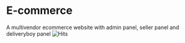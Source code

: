 # E-commerce
A multivendor ecommerce website with admin panel, seller panel and deliveryboy panel
![Hits](https://hitcounter.pythonanywhere.com/count/tag.svg?url=https://github.com/detronetdip/E-commerce)
